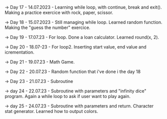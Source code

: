 -> Day 17 - 14.07.2023 - Learning while loop, with continue, break and exit(). Making a practice exercice with rock, paper, scissor.

-> Day 18 - 15.07.2023 - Still managing while loop. Learned random function. Making the "guess the number" exercice.

-> Day 19 - 17.07.23 - For loop. Done a loan calculator. Learned round(x, 2).

-> Day 20 - 18.07-23 - For loop2. Inserting start value, end value and icrementation.

-> Day 21 - 19.07.23 - Math Game.

-> Day 22 - 20.07.23 - Random function that i've done i the day 18

-> Day 23 - 21.07.23 - Subroutine

-> day 24 - 22.07.23 - Subroutine with parameters and "infinity dice" program. Again a while loop to ask if user want to play again.


-> day 25 - 24.07.23 - Subroutine with parameters and return. Character stat generator. Learned how to output colors.
